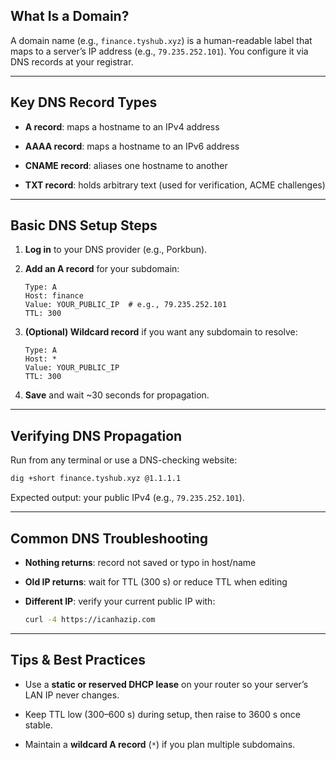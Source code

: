 ## What Is a Domain?

A domain name (e.g., `finance.tyshub.xyz`) is a human-readable label that maps to a server’s IP address (e.g., `79.235.252.101`). You configure it via DNS records at your registrar.

---

## Key DNS Record Types

- **A record**: maps a hostname to an IPv4 address
    
- **AAAA record**: maps a hostname to an IPv6 address
    
- **CNAME record**: aliases one hostname to another
    
- **TXT record**: holds arbitrary text (used for verification, ACME challenges)
    

---

## Basic DNS Setup Steps

1. **Log in** to your DNS provider (e.g., Porkbun).
    
2. **Add an A record** for your subdomain:
    
    ```text
    Type: A  
    Host: finance  
    Value: YOUR_PUBLIC_IP  # e.g., 79.235.252.101  
    TTL: 300
    ```
    
3. **(Optional) Wildcard record** if you want any subdomain to resolve:
    
    ```text
    Type: A  
    Host: *  
    Value: YOUR_PUBLIC_IP  
    TTL: 300
    ```
    
4. **Save** and wait ~30 seconds for propagation.
    

---

## Verifying DNS Propagation

Run from any terminal or use a DNS-checking website:

```bash
dig +short finance.tyshub.xyz @1.1.1.1
```

Expected output: your public IPv4 (e.g., `79.235.252.101`).

---

## Common DNS Troubleshooting

- **Nothing returns**: record not saved or typo in host/name
    
- **Old IP returns**: wait for TTL (300 s) or reduce TTL when editing
    
- **Different IP**: verify your current public IP with:
    
    ```bash
    curl -4 https://icanhazip.com
    ```
    

---

## Tips & Best Practices

- Use a **static or reserved DHCP lease** on your router so your server’s LAN IP never changes.
    
- Keep TTL low (300–600 s) during setup, then raise to 3600 s once stable.
    
- Maintain a **wildcard A record** (`*`) if you plan multiple subdomains.
